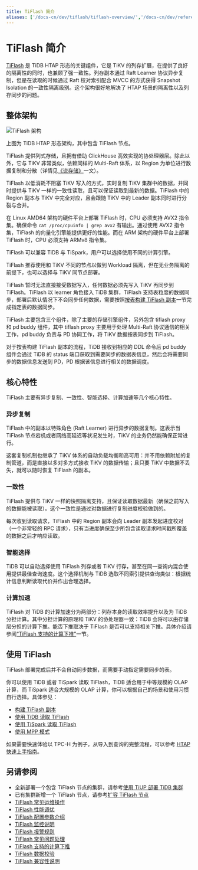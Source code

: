 ```yaml
---
title: TiFlash 简介
aliases: ['/docs-cn/dev/tiflash/tiflash-overview/','/docs-cn/dev/reference/tiflash/overview/','/docs-cn/dev/tiflash/use-tiflash/','/docs-cn/dev/reference/tiflash/use-tiflash/','/zh/tidb/dev/use-tiflash']
---
```


# TiFlash 简介

[TiFlash](https://github.com/pingcap/tiflash) 是 TiDB HTAP 形态的关键组件，它是 TiKV 的列存扩展，在提供了良好的隔离性的同时，也兼顾了强一致性。列存副本通过 Raft Learner 协议异步复制，但是在读取的时候通过 Raft 校对索引配合 MVCC 的方式获得 Snapshot Isolation 的一致性隔离级别。这个架构很好地解决了 HTAP 场景的隔离性以及列存同步的问题。

## 整体架构

![TiFlash 架构](/media/tidb-storage-architecture-1.png)

上图为 TiDB HTAP 形态架构，其中包含 TiFlash 节点。

TiFlash 提供列式存储，且拥有借助 ClickHouse 高效实现的协处理器层。除此以外，它与 TiKV 非常类似，依赖同样的 Multi-Raft 体系，以 Region 为单位进行数据复制和分散（详情见[《说存储》](https://pingcap.com/blog-cn/tidb-internal-1/)一文）。

TiFlash 以低消耗不阻塞 TiKV 写入的方式，实时复制 TiKV 集群中的数据，并同时提供与 TiKV 一样的一致性读取，且可以保证读取到最新的数据。TiFlash 中的 Region 副本与 TiKV 中完全对应，且会跟随 TiKV 中的 Leader 副本同时进行分裂与合并。

在 Linux AMD64 架构的硬件平台上部署 TiFlash 时，CPU 必须支持 AVX2 指令集。确保命令 `cat /proc/cpuinfo | grep avx2` 有输出。通过使用 AVX2 指令集，TiFlash 的向量化引擎能提供更好的性能。而在 ARM 架构的硬件平台上部署 TiFlash 时，CPU 必须支持 ARMv8 指令集。

TiFlash 可以兼容 TiDB 与 TiSpark，用户可以选择使用不同的计算引擎。

TiFlash 推荐使用和 TiKV 不同的节点以做到 Workload 隔离，但在无业务隔离的前提下，也可以选择与 TiKV 同节点部署。

TiFlash 暂时无法直接接受数据写入，任何数据必须先写入 TiKV 再同步到 TiFlash。TiFlash 以 learner 角色接入 TiDB 集群，TiFlash 支持表粒度的数据同步，部署后默认情况下不会同步任何数据，需要按照[按表构建 TiFlash 副本](/tiflash/create-tiflash-replicas.md#按表构建-tiflash-副本)一节完成指定表的数据同步。

TiFlash 主要包含三个组件，除了主要的存储引擎组件，另外包含 tiflash proxy 和 pd buddy 组件，其中 tiflash proxy 主要用于处理 Multi-Raft 协议通信的相关工作，pd buddy 负责与 PD 协同工作，将 TiKV 数据按表同步到 TiFlash。

对于按表构建 TiFlash 副本的流程，TiDB 接收到相应的 DDL 命令后 pd buddy 组件会通过 TiDB 的 status 端口获取到需要同步的数据表信息，然后会将需要同步的数据信息发送到 PD，PD 根据该信息进行相关的数据调度。

## 核心特性

TiFlash 主要有异步复制、一致性、智能选择、计算加速等几个核心特性。

### 异步复制

TiFlash 中的副本以特殊角色 (Raft Learner) 进行异步的数据复制。这表示当 TiFlash 节点宕机或者网络高延迟等状况发生时，TiKV 的业务仍然能确保正常进行。

这套复制机制也继承了 TiKV 体系的自动负载均衡和高可用：并不用依赖附加的复制管道，而是直接以多对多方式接收 TiKV 的数据传输；且只要 TiKV 中数据不丢失，就可以随时恢复 TiFlash 的副本。

### 一致性

TiFlash 提供与 TiKV 一样的快照隔离支持，且保证读取数据最新（确保之前写入的数据能被读取）。这个一致性是通过对数据进行复制进度校验做到的。

每次收到读取请求，TiFlash 中的 Region 副本会向 Leader 副本发起进度校对（一个非常轻的 RPC 请求），只有当进度确保至少所包含读取请求时间戳所覆盖的数据之后才响应读取。

### 智能选择

TiDB 可以自动选择使用 TiFlash 列存或者 TiKV 行存，甚至在同一查询内混合使用提供最佳查询速度。这个选择机制与 TiDB 选取不同索引提供查询类似：根据统计信息判断读取代价并作出合理选择。

### 计算加速

TiFlash 对 TiDB 的计算加速分为两部分：列存本身的读取效率提升以及为 TiDB 分担计算。其中分担计算的原理和 TiKV 的协处理器一致：TiDB 会将可以由存储层分担的计算下推。能否下推取决于 TiFlash 是否可以支持相关下推。具体介绍请参阅[“TiFlash 支持的计算下推”](/tiflash/tiflash-supported-pushdown-calculations.md)一节。

## 使用 TiFlash

TiFlash 部署完成后并不会自动同步数据，而需要手动指定需要同步的表。

你可以使用 TiDB 或者 TiSpark 读取 TiFlash，TiDB 适合用于中等规模的 OLAP 计算，而 TiSpark 适合大规模的 OLAP 计算，你可以根据自己的场景和使用习惯自行选择。具体参见：

- [构建 TiFlash 副本](/tiflash/create-tiflash-replicas.md)
- [使用 TiDB 读取 TiFlash](/tiflash/use-tidb-to-read-tiflash.md)
- [使用 TiSpark 读取 TiFlash](/tiflash/use-tispark-to-read-tiflash.md)
- [使用 MPP 模式](/tiflash/use-tiflash-mpp-mode.md)

如果需要快速体验以 TPC-H 为例子，从导入到查询的完整流程，可以参考 [HTAP 快速上手指南](/quick-start-with-htap.md)。

## 另请参阅

- 全新部署一个包含 TiFlash 节点的集群，请参考[使用 TiUP 部署 TiDB 集群](/production-deployment-using-tiup.md)
- 已有集群新增一个 TiFlash 节点，请参考[扩容 TiFlash 节点](/scale-tidb-using-tiup.md#扩容-tiflash-节点)
- [TiFlash 常见运维操作](/tiflash/maintain-tiflash.md)
- [TiFlash 性能调优](/tiflash/tune-tiflash-performance.md)
- [TiFlash 配置参数介绍](/tiflash/tiflash-configuration.md)
- [TiFlash 监控说明](/tiflash/monitor-tiflash.md)
- [TiFlash 报警规则](/tiflash/tiflash-alert-rules.md)
- [TiFlash 常见问题处理](/tiflash/troubleshoot-tiflash.md)
- [TiFlash 支持的计算下推](/tiflash/tiflash-supported-pushdown-calculations.md)
- [TiFlash 数据校验](/tiflash/tiflash-data-validation.md)
- [TiFlash 兼容性说明](/tiflash/tiflash-compatibility.md)
